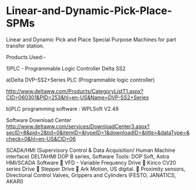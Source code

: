 # Linear-and-Dynamic-Pick-Place-SPMs

Linear and Dynamic Pick and Place Special Purpose Machines for part transfer station. 

Products Used:-

1)PLC - Programmable Logic Controller Delta SS2 

a)Delta DVP-SS2+Series PLC (Programmable logic controller)

http://www.deltaww.com/Products/CategoryListT1.aspx?CID=060301&PID=253&hl=en-US&Name=DVP-SS2+Series

b)PLC programming software : WPLSoft V2.49

Software Download Center
http://www.deltaww.com/services/DownloadCenter3.aspx?secID=8&pid=2&tid=0&itemID=&typeID=1&downloadID=&title=&dataType=&check=0&hl=en-US&CID=06

SCADA/HMI (Supervisory Control & Data Acquisition/ Human Machine interface) DELTAHMI DOP B series,
Software Tools:  DOP Soft, Astra HMI/SCADA Software  
VFD - Variable Frequency Drive  Kinco CV20 series Drive  
Stepper Drive  Ark Motion, US digital.  Proximity sensors, Directional Control Valves, Grippers and Cylinders (FESTO, JANATICS, AKARI) 
